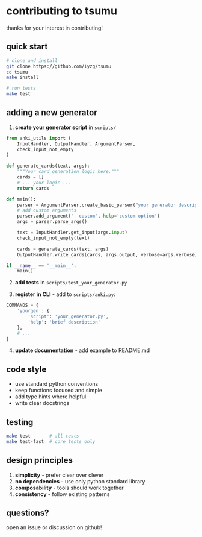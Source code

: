 # contributing to tsumu

thanks for your interest in contributing!

## quick start

```bash
# clone and install
git clone https://github.com/iyzg/tsumu
cd tsumu
make install

# run tests
make test
```

## adding a new generator

1. **create your generator script** in `scripts/`
```python
from anki_utils import (
    InputHandler, OutputHandler, ArgumentParser,
    check_input_not_empty
)

def generate_cards(text, args):
    """Your card generation logic here."""
    cards = []
    # ... your logic ...
    return cards

def main():
    parser = ArgumentParser.create_basic_parser("your generator description")
    # add custom arguments
    parser.add_argument('--custom', help='custom option')
    args = parser.parse_args()

    text = InputHandler.get_input(args.input)
    check_input_not_empty(text)

    cards = generate_cards(text, args)
    OutputHandler.write_cards(cards, args.output, verbose=args.verbose)

if __name__ == '__main__':
    main()
```

2. **add tests** in `scripts/test_your_generator.py`

3. **register in CLI** - add to `scripts/anki.py`:
```python
COMMANDS = {
    'yourgen': {
        'script': 'your_generator.py',
        'help': 'brief description'
    },
    # ...
}
```

4. **update documentation** - add example to README.md

## code style

- use standard python conventions
- keep functions focused and simple
- add type hints where helpful
- write clear docstrings

## testing

```bash
make test       # all tests
make test-fast  # core tests only
```

## design principles

1. **simplicity** - prefer clear over clever
2. **no dependencies** - use only python standard library
3. **composability** - tools should work together
4. **consistency** - follow existing patterns

## questions?

open an issue or discussion on github!

